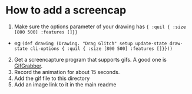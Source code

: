 # How to add a screencap

1. Make sure the options parameter of your drawing has `{ :quil { :size [800 500] :features []}}`
 - eg `(def drawing (Drawing. "Drag Glitch" setup update-state draw-state cli-options { :quil { :size [800 500] :features []}}))`
2. Get a screencapture program that supports gifs. A good one is [GifGrabber](http://www.gifgrabber.com/).
3. Record the animation for about 15 seconds.
4. Add the gif file to this directory
5. Add an image link to it in the main readme
